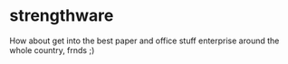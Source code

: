 # strengthware
How about get into the best paper and office stuff enterprise around the whole country, frnds ;)
